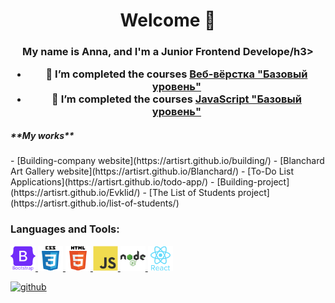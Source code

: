 <h1 align="center">Welcome 👋</h1>
<h3 align="center">My name is Anna, and I'm a Junior Frontend Develope/h3>

- 🌱 I’m completed the courses [Веб-вёрстка "Базовый уровень" ](https://cdn.skillbox.pro/certgen/certificates/7/IU0uKhLGaFErUhyRPCunfTiTv1g701YG.png)
- 🌱 I’m completed the courses [JavaScript "Базовый уровень"]( https://cdn.skillbox.pro/certgen/certificates/7/s0GNG2R940QytJxvwOz5xUcAd35raoBq.png)
  
<h5  align="left">**My works**</h5>
- [Building-company website](https://artisrt.github.io/building/)
- [Blanchard Art Gallery website](https://artisrt.github.io/Blanchard/)
- [To-Do List Applications](https://artisrt.github.io/todo-app/)
- [Building-project](https://artisrt.github.io/Evklid/)
- [The List of Students project](https://artisrt.github.io/list-of-students/)

<h3 align="left">Languages and Tools:</h3>
<p align="left"> <a href="https://getbootstrap.com" target="_blank" rel="noreferrer"> <img src="https://raw.githubusercontent.com/devicons/devicon/master/icons/bootstrap/bootstrap-plain-wordmark.svg" alt="bootstrap" width="40" height="40"/> </a> <a href="https://www.w3schools.com/css/" target="_blank" rel="noreferrer"> <img src="https://raw.githubusercontent.com/devicons/devicon/master/icons/css3/css3-original-wordmark.svg" alt="css3" width="40" height="40"/> </a> <a href="https://www.w3.org/html/" target="_blank" rel="noreferrer"> <img src="https://raw.githubusercontent.com/devicons/devicon/master/icons/html5/html5-original-wordmark.svg" alt="html5" width="40" height="40"/> </a> <a href="https://developer.mozilla.org/en-US/docs/Web/JavaScript" target="_blank" rel="noreferrer"> <img src="https://raw.githubusercontent.com/devicons/devicon/master/icons/javascript/javascript-original.svg" alt="javascript" width="40" height="40"/> </a> <a href="https://nodejs.org" target="_blank" rel="noreferrer"> <img src="https://raw.githubusercontent.com/devicons/devicon/master/icons/nodejs/nodejs-original-wordmark.svg" alt="nodejs" width="40" height="40"/> </a> <a href="https://reactjs.org/" target="_blank" rel="noreferrer"> <img src="https://raw.githubusercontent.com/devicons/devicon/master/icons/react/react-original-wordmark.svg" alt="react" width="40" height="40"/> </a> </p>

[<img src='https://cdn.jsdelivr.net/npm/simple-icons@3.0.1/icons/github.svg' alt='github' height='40'>](https://github.com/https://github.com/Artisrt)  
